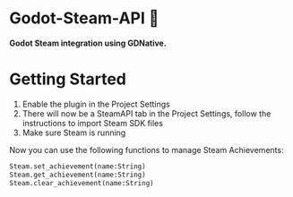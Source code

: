 # Godot-Steam-API 💨
**Godot Steam integration using GDNative.**

# Getting Started
1. Enable the plugin in the Project Settings
2. There will now be a SteamAPI tab in the Project Settings, follow the instructions to import Steam SDK files
3. Make sure Steam is running

Now you can use the following functions to manage Steam Achievements:
``` python
Steam.set_achievement(name:String)
Steam.get_achievement(name:String)
Steam.clear_achievement(name:String)
```

